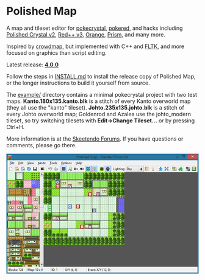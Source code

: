 # Polished Map

A map and tileset editor for [pokecrystal](https://github.com/pret/pokecrystal), [pokered](https://github.com/pret/pokered), and hacks including [Polished Crystal v2](https://github.com/Rangi42/polishedcrystal/tree/v2.2.0), [Red++ v3](https://github.com/TheFakeMateo/rpp-backup), [Orange](https://github.com/PiaCarrot/pokeorange), [Prism](https://www.reddit.com/r/PokemonPrism), and many more.

Inspired by [crowdmap](https://github.com/yenatch/crowdmap), but implemented with C++ and [FLTK](http://www.fltk.org/), and more focused on graphics than script editing.

Latest release: [**4.0.0**](https://github.com/Rangi42/polished-map/releases/tag/v4.0.0)

Follow the steps in [INSTALL.md](INSTALL.md) to install the release copy of Polished Map, or the longer instructions to build it yourself from source.

The [example/](example/) directory contains a minimal pokecrystal project with two test maps. **Kanto.180x135.kanto.blk** is a stitch of every Kanto overworld map (they all use the "kanto" tileset). **Johto.235x135.johto.blk** is a stitch of every Johto overworld map; Goldenrod and Azalea use the johto_modern tileset, so try switching tilesets with **Edit→Change Tileset…** or by pressing Ctrl+H.

More information is at the [Skeetendo Forums](https://hax.iimarckus.org/topic/7222/). If you have questions or comments, please go there.

![Screenshot](screenshot.png)
